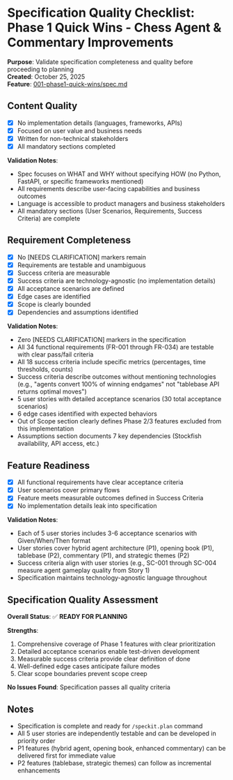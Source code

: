 # Specification Quality Checklist: Phase 1 Quick Wins - Chess Agent & Commentary Improvements

**Purpose**: Validate specification completeness and quality before proceeding to planning  
**Created**: October 25, 2025  
**Feature**: [001-phase1-quick-wins/spec.md](../spec.md)

## Content Quality

- [x] No implementation details (languages, frameworks, APIs)
- [x] Focused on user value and business needs
- [x] Written for non-technical stakeholders
- [x] All mandatory sections completed

**Validation Notes**: 
- Spec focuses on WHAT and WHY without specifying HOW (no Python, FastAPI, or specific frameworks mentioned)
- All requirements describe user-facing capabilities and business outcomes
- Language is accessible to product managers and business stakeholders
- All mandatory sections (User Scenarios, Requirements, Success Criteria) are complete

## Requirement Completeness

- [x] No [NEEDS CLARIFICATION] markers remain
- [x] Requirements are testable and unambiguous
- [x] Success criteria are measurable
- [x] Success criteria are technology-agnostic (no implementation details)
- [x] All acceptance scenarios are defined
- [x] Edge cases are identified
- [x] Scope is clearly bounded
- [x] Dependencies and assumptions identified

**Validation Notes**:
- Zero [NEEDS CLARIFICATION] markers in the specification
- All 34 functional requirements (FR-001 through FR-034) are testable with clear pass/fail criteria
- All 18 success criteria include specific metrics (percentages, time thresholds, counts)
- Success criteria describe outcomes without mentioning technologies (e.g., "agents convert 100% of winning endgames" not "tablebase API returns optimal moves")
- 5 user stories with detailed acceptance scenarios (30 total acceptance scenarios)
- 6 edge cases identified with expected behaviors
- Out of Scope section clearly defines Phase 2/3 features excluded from this implementation
- Assumptions section documents 7 key dependencies (Stockfish availability, API access, etc.)

## Feature Readiness

- [x] All functional requirements have clear acceptance criteria
- [x] User scenarios cover primary flows
- [x] Feature meets measurable outcomes defined in Success Criteria
- [x] No implementation details leak into specification

**Validation Notes**:
- Each of 5 user stories includes 3-6 acceptance scenarios with Given/When/Then format
- User stories cover hybrid agent architecture (P1), opening book (P1), tablebase (P2), commentary (P1), and strategic themes (P2)
- Success criteria align with user stories (e.g., SC-001 through SC-004 measure agent gameplay quality from Story 1)
- Specification maintains technology-agnostic language throughout

## Specification Quality Assessment

**Overall Status**: ✅ **READY FOR PLANNING**

**Strengths**:
1. Comprehensive coverage of Phase 1 features with clear prioritization
2. Detailed acceptance scenarios enable test-driven development
3. Measurable success criteria provide clear definition of done
4. Well-defined edge cases anticipate failure modes
5. Clear scope boundaries prevent scope creep

**No Issues Found**: Specification passes all quality criteria

## Notes

- Specification is complete and ready for `/speckit.plan` command
- All 5 user stories are independently testable and can be developed in priority order
- P1 features (hybrid agent, opening book, enhanced commentary) can be delivered first for immediate value
- P2 features (tablebase, strategic themes) can follow as incremental enhancements
